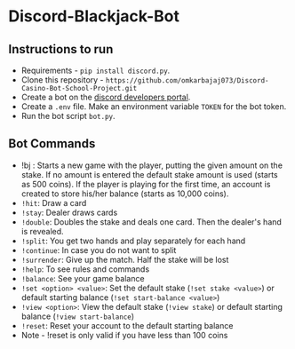 # Discord-Blackjack-Bot


## Instructions to run
- Requirements - `pip install discord.py`.
- Clone this repository - `https://github.com/omkarbajaj073/Discord-Casino-Bot-School-Project.git`
- Create a bot on the <a href="https://discord.com/developers/applications">discord developers portal</a>.
- Create a `.env` file. Make an environment variable `TOKEN` for the bot token.
- Run the bot script `bot.py`.

## Bot Commands
- !bj <value>: Starts a new game with the player, putting the given amount on the stake. If no amount is entered the default stake amount is used (starts as 500 coins). If the player is playing for the first time, an account is created to store his/her balance (starts as 10,000 coins).
- `!hit`: Draw a card
- `!stay`: Dealer draws cards
- `!double`: Doubles the stake and deals one card. Then the dealer's hand is revealed.
- `!split`: You get two hands and play separately for each hand
- `!continue`: In case you do not want to split
- `!surrender`: Give up the match. Half the stake will be lost
- `!help`: To see rules and commands
- `!balance`: See your game balance
- `!set <option> <value>`: Set the default stake (`!set stake <value>`) or default starting balance (`!set start-balance <value>`)
- `!view <option>`: View the default stake (`!view stake`) or default starting balance (`!view start-balance`)
- `!reset`: Reset your account to the default starting balance
- Note - !reset is only valid if you have less than 100 coins